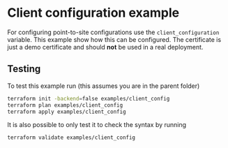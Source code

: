 # Client configuration example

For configuring point-to-site configurations use the `client_configuration` variable. This example show how this can be configured. The certificate is just a demo certificate and should **not** be used in a real deployment.

## Testing

To test this example run (this assumes you are in the parent folder)

```bash
terraform init -backend=false examples/client_config
terraform plan examples/client_config
terraform apply examples/client_config
```

It is also possible to only test it to check the syntax by running

```bash
terraform validate examples/client_config
```
